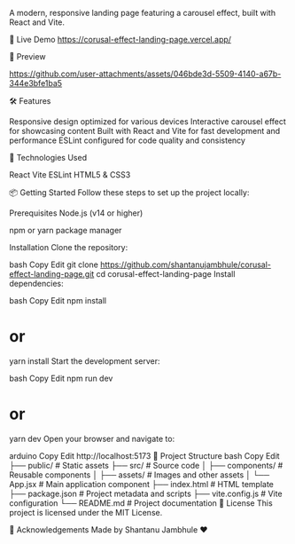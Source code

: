 A modern, responsive landing page featuring a carousel effect, built with React and Vite.

🚀 Live Demo
https://corusal-effect-landing-page.vercel.app/

📸 Preview



https://github.com/user-attachments/assets/046bde3d-5509-4140-a67b-344e3bfe1ba5


🛠️ Features

Responsive design optimized for various devices
Interactive carousel effect for showcasing content
Built with React and Vite for fast development and performance
ESLint configured for code quality and consistency

🧰 Technologies Used

React
Vite
ESLint
HTML5 & CSS3

📦 Getting Started
Follow these steps to set up the project locally:

Prerequisites
Node.js (v14 or higher)

npm or yarn package manager

Installation
Clone the repository:

bash
Copy
Edit
git clone https://github.com/shantanujambhule/corusal-effect-landing-page.git
cd corusal-effect-landing-page
Install dependencies:

bash
Copy
Edit
npm install
# or
yarn install
Start the development server:

bash
Copy
Edit
npm run dev
# or
yarn dev
Open your browser and navigate to:

arduino
Copy
Edit
http://localhost:5173
🧪 Project Structure
bash
Copy
Edit
├── public/             # Static assets
├── src/                # Source code
│   ├── components/     # Reusable components
│   ├── assets/         # Images and other assets
│   └── App.jsx         # Main application component
├── index.html          # HTML template
├── package.json        # Project metadata and scripts
├── vite.config.js      # Vite configuration
└── README.md           # Project documentation
📄 License
This project is licensed under the MIT License.

🙌 Acknowledgements
 Made by Shantanu Jambhule ❤️ 
